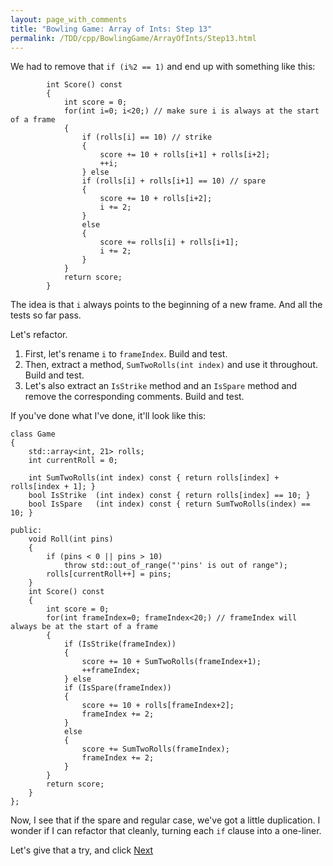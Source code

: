 ```yaml
---
layout: page_with_comments
title: "Bowling Game: Array of Ints: Step 13"
permalink: /TDD/cpp/BowlingGame/ArrayOfInts/Step13.html
---
```


We had to remove that ```if (i%2 == 1)``` and end up with something like this:

```
        int Score() const
        {
            int score = 0;
            for(int i=0; i<20;) // make sure i is always at the start of a frame
            {
                if (rolls[i] == 10) // strike
                {
                    score += 10 + rolls[i+1] + rolls[i+2];
                    ++i;
                } else
                if (rolls[i] + rolls[i+1] == 10) // spare
                {
                    score += 10 + rolls[i+2];
                    i += 2;
                }
                else
                {
                    score += rolls[i] + rolls[i+1];
                    i += 2;
                }
            }
            return score;
        }
```

The idea is that ```i``` always points to the beginning of a new frame. And all the tests so far pass.

Let's refactor.  
1. First, let's rename ```i``` to ```frameIndex```.  Build and test.
2. Then, extract a method, ```SumTwoRolls(int index)``` and use it throughout.  Build and test.
3. Let's also extract an ```IsStrike``` method and an ```IsSpare``` method and remove the corresponding comments. Build and test.

If you've done what I've done, it'll look like this:
```
class Game
{
    std::array<int, 21> rolls;
    int currentRoll = 0;

    int SumTwoRolls(int index) const { return rolls[index] + rolls[index + 1]; }
    bool IsStrike  (int index) const { return rolls[index] == 10; }
    bool IsSpare   (int index) const { return SumTwoRolls(index) == 10; }

public:
    void Roll(int pins)
    {
        if (pins < 0 || pins > 10)
            throw std::out_of_range("'pins' is out of range");
        rolls[currentRoll++] = pins;
    }
    int Score() const
    {
        int score = 0;
        for(int frameIndex=0; frameIndex<20;) // frameIndex will always be at the start of a frame
        {
            if (IsStrike(frameIndex))
            {
                score += 10 + SumTwoRolls(frameIndex+1);
                ++frameIndex;
            } else
            if (IsSpare(frameIndex))
            {
                score += 10 + rolls[frameIndex+2];
                frameIndex += 2;
            }
            else
            {
                score += SumTwoRolls(frameIndex);
                frameIndex += 2;
            }
        }
        return score;
    }
};
```

Now, I see that if the spare and regular case, we've got a little duplication. I wonder if I can refactor that cleanly, turning each ```if``` clause into a one-liner.

Let's give that a try, and click [Next](Step14.html)
